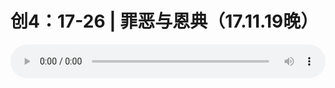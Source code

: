 # 创4：17-26 | 罪恶与恩典（17.11.19晚）

<audio style="width: 100%;" preload="false" controls controlslist="nodownload"><source src="http://file.simai.life/audio/mp3/old/16102.mp3" type="audio/mpeg">Your browser does not support the audio element.</audio>


